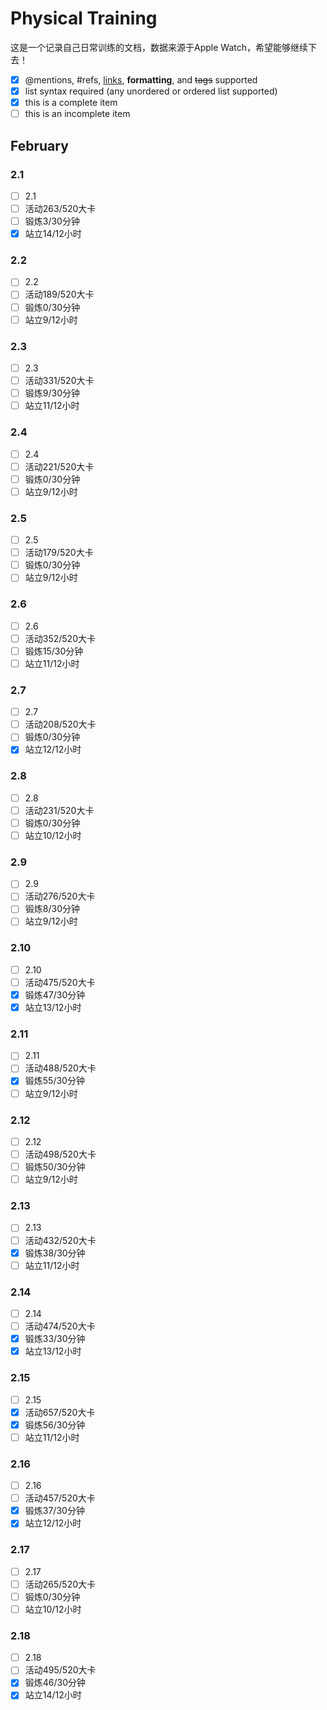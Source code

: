 # Physical Training
这是一个记录自己日常训练的文档，数据来源于Apple Watch，希望能够继续下去！
- [x] @mentions, #refs, [links](), **formatting**, and <del>tags</del> supported
- [x] list syntax required (any unordered or ordered list supported)
- [x] this is a complete item
- [ ] this is an incomplete item
## February
### 2.1
- [ ] 2.1
- [ ] 活动263/520大卡
- [ ] 锻炼3/30分钟
- [x] 站立14/12小时
### 2.2
- [ ] 2.2
- [ ] 活动189/520大卡
- [ ] 锻炼0/30分钟
- [ ] 站立9/12小时
### 2.3
- [ ] 2.3
- [ ] 活动331/520大卡
- [ ] 锻炼9/30分钟
- [ ] 站立11/12小时
### 2.4
- [ ] 2.4
- [ ] 活动221/520大卡
- [ ] 锻炼0/30分钟
- [ ] 站立9/12小时
### 2.5
- [ ] 2.5
- [ ] 活动179/520大卡
- [ ] 锻炼0/30分钟
- [ ] 站立9/12小时
### 2.6
- [ ] 2.6
- [ ] 活动352/520大卡
- [ ] 锻炼15/30分钟
- [ ] 站立11/12小时
### 2.7
- [ ] 2.7
- [ ] 活动208/520大卡
- [ ] 锻炼0/30分钟
- [x] 站立12/12小时
### 2.8
- [ ] 2.8
- [ ] 活动231/520大卡
- [ ] 锻炼0/30分钟
- [ ] 站立10/12小时
### 2.9
- [ ] 2.9
- [ ] 活动276/520大卡
- [ ] 锻炼8/30分钟
- [ ] 站立9/12小时
### 2.10
- [ ] 2.10
- [ ] 活动475/520大卡
- [x] 锻炼47/30分钟
- [x] 站立13/12小时
### 2.11
- [ ] 2.11
- [ ] 活动488/520大卡
- [x] 锻炼55/30分钟
- [ ] 站立9/12小时
### 2.12
- [ ] 2.12
- [ ] 活动498/520大卡
- [ ] 锻炼50/30分钟
- [ ] 站立9/12小时
### 2.13
- [ ] 2.13
- [ ] 活动432/520大卡
- [x] 锻炼38/30分钟
- [ ] 站立11/12小时
### 2.14
- [ ] 2.14
- [ ] 活动474/520大卡
- [x] 锻炼33/30分钟
- [x] 站立13/12小时
### 2.15
- [ ] 2.15
- [x] 活动657/520大卡
- [x] 锻炼56/30分钟
- [ ] 站立11/12小时
### 2.16
- [ ] 2.16
- [ ] 活动457/520大卡
- [x] 锻炼37/30分钟
- [x] 站立12/12小时
### 2.17
- [ ] 2.17
- [ ] 活动265/520大卡
- [ ] 锻炼0/30分钟
- [ ] 站立10/12小时
### 2.18
- [ ] 2.18
- [ ] 活动495/520大卡
- [x] 锻炼46/30分钟
- [x] 站立14/12小时
